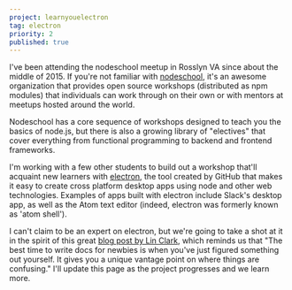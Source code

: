 ```yaml
---
project: learnyouelectron
tag: electron
priority: 2
published: true
---
```

I've been attending the nodeschool meetup in Rosslyn VA since about the middle of 2015. If you're not familiar with [nodeschool][nodeschool], it's an awesome organization that provides open source workshops (distributed as npm modules) that individuals can work through on their own or with mentors at meetups hosted around the world.

Nodeschool has a core sequence of workshops designed to teach you the basics of node.js, but there is also a growing library of "electives" that cover everything from functional programming to backend and frontend frameworks.

I'm working with a few other students to build out a workshop that'll acquaint new learners with [electron][electron], the tool created by GitHub that makes it easy to create cross platform desktop apps using node and other web technologies. Examples of apps built with electron include Slack's desktop app, as well as the Atom text editor (indeed, electron was formerly known as 'atom shell').

I can't claim to be an expert on electron, but we're going to take a shot at it in the spirit of this great [blog post by Lin Clark][lin], which reminds us that "The best time to write docs for newbies is when you've just figured something out yourself. It gives you a unique vantage point on where things are confusing." I'll update this page as the project progresses and we learn more.

[nodeschool]: http://nodeschool.io
[lin]: http://lin-clark.com/blog/2014/07/01/authoring-nodejs-workshopper-lessons/
[electron]: http://electron.atom.io
